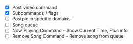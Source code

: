 - [x] Post video command
- [x] Subcommands / flags
- [ ] Postpic in specific domains
- [ ] Song queue
- [ ] Now Playing Command - Show Current Time, Plus info
- [ ] Remove Song Command - Remove song from queue